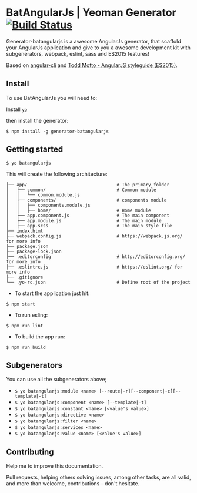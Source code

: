 # BatAngularJs | Yeoman Generator [![Build Status](https://travis-ci.org/mateusKoppe/generator-batangularjs.svg?branch=development)](https://travis-ci.org/mateusKoppe/generator-batangularjs)

Generator-batangularjs is a awesome AngularJs generator, that scaffold your AngularJs application and give to you a awesome development kit with subgenerators, webpack, eslint, sass and ES2015 features!

Based on [angular-cli](https://github.com/angular/angular-cli) and [Todd Motto - AngularJS styleguide (ES2015)](https://github.com/toddmotto/angularjs-styleguide).

## Install

To use BatAngularJs you will need to:

Install [`yo`](http://yeoman.io/)

then install the generator:

```
$ npm install -g generator-batangularjs
```

## Getting started
```
$ yo batangularjs
```

This will create the following architecture:

```
├── app/                                  # The primary folder
│   ├── common/                           # Common module
│   │   └── common.module.js
│   ├── components/                       # components module
│   │   ├── components.module.js
│   │   ├── home/                         # Home module
│   ├── app.component.js                  # The main component
│   ├── app.module.js                     # The main module
│   ├── app.scss                          # The main style file
├── index.html
├── webpack.config.js                     # https://webpack.js.org/ for more info
├── package.json
├── package-lock.json
├── .editorconfig                         # http://editorconfig.org/ for more info
├── .eslintrc.js                          # https://eslint.org/ for more info
├── .gitignore
└── .yo-rc.json                           # Define root of the project
```

* To start the application just hit:

```
$ npm start
```

* To run esling:

```
$ npm run lint
```

* To build the app run:

```
$ npm run build
```

## Subgenerators
You can use all the subgenerators above;
* `$ yo batangularjs:module <name> [--route|-r][--component|-c][--template|-t]`
* `$ yo batangularjs:component <name> [--template|-t]`
* `$ yo batangularjs:constant <name> [<value's value>]`
* `$ yo batangularjs:directive <name>`
* `$ yo batangularjs:filter <name>`
* `$ yo batangularjs:services <name>`
* `$ yo batangularjs:value <name> [<value's value>]`

## Contributing

Help me to improve this documentation.

Pull requests, helping others solving issues, among other tasks, are all valid, and more than welcome, contributions - don't hesitate.
